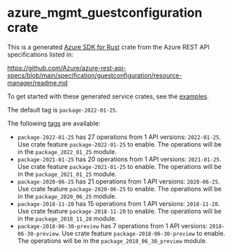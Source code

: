 # azure_mgmt_guestconfiguration crate

This is a generated [Azure SDK for Rust](https://github.com/Azure/azure-sdk-for-rust) crate from the Azure REST API specifications listed in:

https://github.com/Azure/azure-rest-api-specs/blob/main/specification/guestconfiguration/resource-manager/readme.md

To get started with these generated service crates, see the [examples](https://github.com/Azure/azure-sdk-for-rust/blob/main/services/README.md#examples).

The default tag is `package-2022-01-25`.

The following [tags](https://github.com/Azure/azure-sdk-for-rust/blob/main/services/tags.md) are available:

- `package-2022-01-25` has 27 operations from 1 API versions: `2022-01-25`. Use crate feature `package-2022-01-25` to enable. The operations will be in the `package_2022_01_25` module.
- `package-2021-01-25` has 20 operations from 1 API versions: `2021-01-25`. Use crate feature `package-2021-01-25` to enable. The operations will be in the `package_2021_01_25` module.
- `package-2020-06-25` has 21 operations from 1 API versions: `2020-06-25`. Use crate feature `package-2020-06-25` to enable. The operations will be in the `package_2020_06_25` module.
- `package-2018-11-20` has 15 operations from 1 API versions: `2018-11-20`. Use crate feature `package-2018-11-20` to enable. The operations will be in the `package_2018_11_20` module.
- `package-2018-06-30-preview` has 7 operations from 1 API versions: `2018-06-30-preview`. Use crate feature `package-2018-06-30-preview` to enable. The operations will be in the `package_2018_06_30_preview` module.